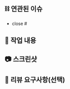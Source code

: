 ## ⛓️ 연관된 이슈

<!-- ex) #이슈번호, close#이슈번호 -->

- close #

## 📝 작업 내용

<!-- 이번 PR에서 작업한 내용을 간략히 설명해주세요-->

## 📷 스크린샷

<!-- 이번 PR에서 작업한 내용을 간략히 설명해주세요-->

## 💬 리뷰 요구사항(선택)

<!-- 리뷰어가 특별히 봐주었으면 하는 부분이 있다면 작성해주세요
ex) 메서드 XXX의 이름을 더 잘 짓고 싶은데 혹시 좋은 명칭이 있을까요? -->
